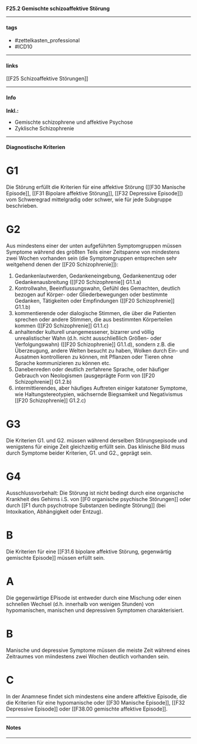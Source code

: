 __F25.2 Gemischte schizoaffektive Störung__

___________________________________________
#### tags

- #zettelkasten_professional
- #ICD10 
___________________________________________
#### links

[[F25 Schizoaffektive Störungen]]

___________________________________________
#### Info
__Inkl.:__
- Gemischte schizophrene und affektive Psychose  
- Zyklische Schizophrenie
___________________________________________
#### Diagnostische Kriterien

# G1
Die Störung erfüllt die Kriterien für eine affektive Störung ([[F30 Manische Episode]], [[F31 Bipolare affektive Störung]], [[F32 Depressive Episode]]) vom Schweregrad mittelgradig oder schwer, wie für jede Subgruppe beschrieben.

# G2
Aus mindestens einer der unten aufgeführten Symptomgruppen müssen Symptome während des größten Teils einer Zeitspanne von mindestens zwei Wochen vorhanden sein (die Symptomgruppen entsprechen sehr weitgehend denen der [[F20 Schizophrenie]]):

1.  Gedankenlautwerden, Gedankeneingebung, Gedankenentzug oder Gedankenausbreitung ([[F20 Schizophrenie]] G1.1.a)
2. Kontrollwahn, Beeinflussungswahn, Gefühl des Gemachten, deutlich bezogen auf Körper- oder Gliederbewegungen oder bestimmte Gedanken, Tätigkeiten oder Empfindungen ([[F20 Schizophrenie]] G1.1.b)
3. kommentierende oder dialogische Stimmen, die über die Patienten sprechen oder andere Stimmen, die aus bestimmten Körperteilen kommen ([[F20 Schizophrenie]] G1.1.c)
4. anhaltender kulturell unangemessener, bizarrer und völlig unrealistischer Wahn (d.h. nicht ausschließlich Größen- oder Verfolgungswahn) ([[F20 Schizophrenie]] G1.1.d), sondern z.B. die Überzeugung, andere Welten besucht zu haben, Wolken durch Ein- und Ausatmen kontrollieren zu können, mit Pflanzen oder Tieren ohne Sprache kommunizieren zu können etc.
5. Danebenreden oder deutlich zerfahrene Sprache, oder häufiger Gebrauch von Neologismen (ausgeprägte Form von [[F20 Schizophrenie]] G1.2.b)
6. intermittierendes, aber häufiges Auftreten einiger katatoner Symptome, wie Haltungstereotypien, wächsernde Biegsamkeit und Negativismus [[F20 Schizophrenie]] G1.2.c)  

# G3
Die Kriterien G1. und G2. müssen während derselben Störungsepisode und wenigstens für einige Zeit gleichzeitig erfüllt sein. Das klinische Bild muss durch Symptome beider Kriterien, G1. und G2., geprägt sein.

# G4
Ausschlussvorbehalt: Die Störung ist nicht bedingt durch eine organische Krankheit des Gehirns i.S. von [[F0 organische psychische Störungen]] oder durch [[F1 durch psychotrope Substanzen bedingte Störung]] (bei Intoxikation, Abhängigkeit oder Entzug).

# B
Die Kriterien für eine [[F31.6 bipolare affektive Störung, gegenwärtig gemischte Episode]] müssen erfüllt sein.

# A
Die gegenwärtige EPisode ist entweder durch eine Mischung oder einen schnellen Wechsel (d.h. innerhalb von wenigen Stunden) von hypomanischen, manischen und depressiven Symptomen charakterisiert.

# B
Manische und depressive Symptome müssen die meiste Zeit während eines Zeitraumes von miindestens zwei Wochen deutlich vorhanden sein.

# C
In der Anamnese findet sich mindestens eine andere affektive Episode, die die Kriterien für eine hypomanische oder [[F30 Manische Episode]], [[F32 Depressive Episode]] oder [[F38.00 gemischte affektive Episode]].
___________________________________________
#### Notes

___________________________________________

